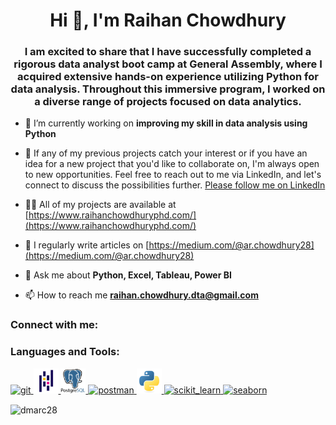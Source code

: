 <h1 align="center">Hi 👋, I'm Raihan Chowdhury</h1>
<h3 align="center">I am excited to share that I have successfully completed a rigorous data analyst boot camp at General Assembly, where I acquired extensive hands-on experience utilizing Python for data analysis. Throughout this immersive program, I worked on a diverse range of projects focused on data analytics.</h3>

- 🔭 I’m currently working on **improving my skill in data analysis using Python**

- 🤝 If any of my previous projects catch your interest or if you have an idea for a new project that you'd like to collaborate on, I'm always open to new opportunities. Feel free to reach out to me via LinkedIn, and let's connect to discuss the possibilities further. [Please follow me on LinkedIn](https://www.linkedin.com/in/raihan-chowdhury-dr2022/)

- 👨‍💻 All of my projects are available at [https://www.raihanchowdhuryphd.com/](https://www.raihanchowdhuryphd.com/)

- 📝 I regularly write articles on [https://medium.com/@ar.chowdhury28](https://medium.com/@ar.chowdhury28)

- 💬 Ask me about **Python, Excel, Tableau, Power BI**

- 📫 How to reach me **raihan.chowdhury.dta@gmail.com**

<h3 align="left">Connect with me:</h3>
<p align="left">
</p>

<h3 align="left">Languages and Tools:</h3>
<p align="left"> <a href="https://git-scm.com/" target="_blank" rel="noreferrer"> <img src="https://www.vectorlogo.zone/logos/git-scm/git-scm-icon.svg" alt="git" width="40" height="40"/> </a> <a href="https://pandas.pydata.org/" target="_blank" rel="noreferrer"> <img src="https://raw.githubusercontent.com/devicons/devicon/2ae2a900d2f041da66e950e4d48052658d850630/icons/pandas/pandas-original.svg" alt="pandas" width="40" height="40"/> </a> <a href="https://www.postgresql.org" target="_blank" rel="noreferrer"> <img src="https://raw.githubusercontent.com/devicons/devicon/master/icons/postgresql/postgresql-original-wordmark.svg" alt="postgresql" width="40" height="40"/> </a> <a href="https://postman.com" target="_blank" rel="noreferrer"> <img src="https://www.vectorlogo.zone/logos/getpostman/getpostman-icon.svg" alt="postman" width="40" height="40"/> </a> <a href="https://www.python.org" target="_blank" rel="noreferrer"> <img src="https://raw.githubusercontent.com/devicons/devicon/master/icons/python/python-original.svg" alt="python" width="40" height="40"/> </a> <a href="https://scikit-learn.org/" target="_blank" rel="noreferrer"> <img src="https://upload.wikimedia.org/wikipedia/commons/0/05/Scikit_learn_logo_small.svg" alt="scikit_learn" width="40" height="40"/> </a> <a href="https://seaborn.pydata.org/" target="_blank" rel="noreferrer"> <img src="https://seaborn.pydata.org/_images/logo-mark-lightbg.svg" alt="seaborn" width="40" height="40"/> </a> </p>

<p><img align="center" src="https://github-readme-stats.vercel.app/api/top-langs?username=dmarc28&show_icons=true&locale=en&layout=compact" alt="dmarc28" /></p>
